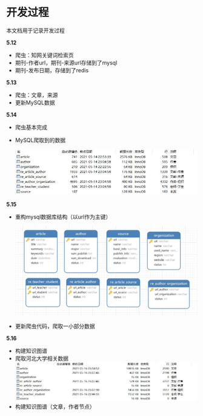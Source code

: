 # 开发过程

本文档用于记录开发过程

**5.12**

- 爬虫：知网关键词检索页
- 期刊-作者url，期刊-来源url存储到了mysql
- 期刊-发布日期，存储到了redis

**5.13**

- 爬虫：文章，来源
- 更新MySQL数据

**5.14**

- 爬虫基本完成
- MySQL爬取到的数据
  
  ![](./img/514mysql.jpg)

**5.15**

- 重构mysql数据库结构（以url作为主键）

  ![](./img/515.jpg)

- 更新爬虫代码，爬取一小部分数据

**5.16**

- 构建知识图谱
- 爬取河北大学相关数据
  ![](./img/516.jpg)
- 构建知识图谱（文章，作者节点）
